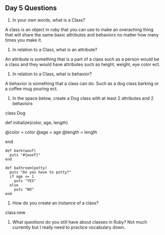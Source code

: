 ## Day 5 Questions

1. In your own words, what is a Class?

A class is an object in ruby that you can use to make an overaching thing that will share the same basic attributes and behaviors no matter how many times you make it.

1. In relation to a Class, what is an attribute?

An attribute is something that is a part of a class such as a person would be a class and they would have attributes such as height, weight, eye color ect.

1. In relation to a Class, what is behavior?

A behavior is something that a class can do. Such as a dog class barking or a coffee mug pouring ect.

1. In the space below, create a Dog class with at least 2 attributes and 2 behaviors

class Dog

  def initialize(color, age, length)

  @color = color
  @age = age
  @length = length

  end

    def bark(woof)
      puts "#{woof}"
    end

    def bathroom(potty)
      puts "Do you have to potty?"
      if age <= 1
        puts "YES"
      else
        puts "NO"
    end     

1. How do you create an instance of a class?

class.new

1. What questions do you still have about classes in Ruby?
Not much currently but I really need to practice vocabulary down. 
